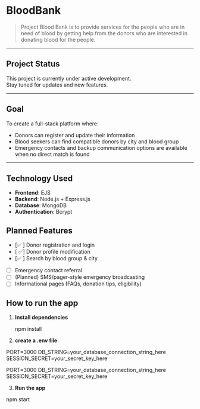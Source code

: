 # BloodBank

> Project Blood Bank is to provide services for the people who are in
> need of blood by getting help from the donors who are interested in donating blood
> for the people.

---

## Project Status

This project is currently under active development.  
Stay tuned for updates and new features.

---

## Goal

To create a full-stack platform where:

- Donors can register and update their information
- Blood seekers can find compatible donors by city and blood group
- Emergency contacts and backup communication options are available when no direct match is found

---

## Technology Used

- **Frontend**: EJS
- **Backend**: Node.js + Express.js
- **Database**: MongoDB
- **Authentication**: Bcrypt

## Planned Features

- [✅ ] Donor registration and login
- [ ✅] Donor profile modification
- [✅ ] Search by blood group & city
- [ ] Emergency contact referral
- [ ] (Planned) SMS/pager-style emergency broadcasting
- [ ] Informational pages (FAQs, donation tips, eligibility)

## How to run the app

1. **Install dependencies**

   npm install

2. **create a .env file**

PORT=3000
DB_STRING=your_database_connection_string_here
SESSION_SECRET=your_secret_key_here

PORT=3000
DB_STRING=your_database_connection_string_here
SESSION_SECRET=your_secret_key_here

3. **Run the app**

npm start
